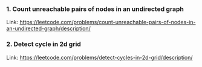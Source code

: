 ### 1. Count unreachable pairs of nodes in an undirected graph

Link: https://leetcode.com/problems/count-unreachable-pairs-of-nodes-in-an-undirected-graph/description/

### 2. Detect cycle in 2d grid

Link: https://leetcode.com/problems/detect-cycles-in-2d-grid/description/
